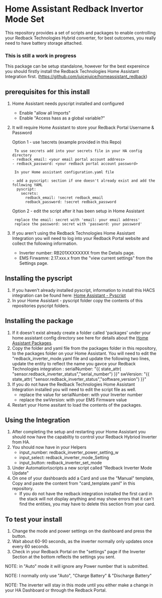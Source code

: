 # Home Assistant Redback Invertor Mode Set
This repository provides a set of scripts and packages to enable controlling your Redback Technologies Hybrid converter, for best outcomes, you really need to have battery storage attached.

### This is still a work in progress

This package can be setup standalone, however for the best expereince you should firstly install the Redback Technologies Home Assistant Integration first. (https://github.com/juicejuice/homeassistant_redback)

## prerequisites for this install
1. Home Assistant needs pyscript installed and configured
   - Enable "allow all Imports"
   - Enable "Access hass as a global variable?"
2. It will require Home Assistant to store your Redback Portal Username & Password

    Option 1 - use !secrets (example provided in this Repo)
   
   		To use secrets add into your secrets file in your HA config directory
       - redback_email: <your email portal account address>
       - redback_password: <your redback portal account password>
   
     	In your Home assistant configuration.yaml file
   
       - add a pyscript: section if one doesn't already exist and add the following YAML
         pyscript:
           secrets: 
             redback_email: !secret redback_email
             redback_password: !secret redback_password
   Option 2 - edit the script after it has been setup in Home Assistant

   		replace the email: secret with 'email: your email address'
     	replace the password: secret with 'password: your password'

3. If you aren't using the Redback Technologies Home Assistant Integration you will need to log into your Redback Portal website and collect the following information.
   - Inverter number: RB201XXXXXXXX from the Details page.
   - EMS Firwamre: 2.17.xxx.x from the "view current settings" from the Settings page.

## Installing the pyscript
1. If you haven't already installed pyscript, information to install this HACS integration can be found here: [Home Assistant - Pyscript](https://hacs-pyscript.readthedocs.io/en/stable/)
2. In your Home Assistant - pyscript folder copy the contents of this repositories pyscript folders.


## Installing the package
1. If it doesn't exist already create a folder called 'packages' under your home assistant config directory see here for details about the [Home Assistant Packages](https://www.home-assistant.io/docs/configuration/packages/#:~:text=Packages%20in%20Home%20Assistant%20provide%20a%20way%20to,the%20%21include%20directives%20introduced%20in%20splitting%20the%20configuration).
2. Copy the folder and yaml file from the packages folder in this repository, to the packages folder on your Home Assistant. You will need to edit the "redback_inverter_mode.yaml file and update the following two lines, update the entity to reflect the name you gavce your Redback Technologies integration :
   serialNumber: "{{ state_attr( \"sensor.redback_inverter_status\",\"serial_number\") }}"
   swVersion: "{{ state_attr( \"sensor.redback_inverter_status\",\"software_version\") }}"
3. If you do not have the Redback Technologies Home Assistant Integration installed you will need to edit the script file as well.
   - replace the value for serialNumber: with your Inverter number
   - replace the swVersion: with your EMS Firmware value
5. Restart your Home assitant to load the contents of the packages.

## Using the Integration
1. After completing the setup and restarting your Home Assistant you should now have the capabiltiy to control your Redback Hybriod Inverter from HA.
2. You should now have in your Helpers
   - input_number: redback_inverter_power_setting_w
   - input_select: redback_inverter_mode_Setting
   - input_button: redback_inverter_set_mode
3. Under Automation\scripts a new script called "Redback Inverter Mode Update"
4. On one of your dashboards add a Card and use the "Manual" template, Copy and paste the content from "card_template.yaml" in this repository.
   - If you do not have the redback integration installed the first card in the stack will not display anything and may show errors that it can't find the entities, you may have to delete this section from your card.

## To test your install
1. Change the mode and power settings on the dashboard and press the button.
2. Wait about 60-90 seconds, as the inverter normally only updates once every 60 seconds.
3. Check in your Redback Portal on the "settings" page if the Inverter Section at the bottom reflects the settings you sent.
   
NOTE: in "Auto" mode it will ignore any Power number that is submitted.
  
NOTE: I normally only use "Auto", "Charge Battery" & "Discharge Battery"
   
NOTE: The inverter will stay in this mode until you either make a change in your HA Dashboard or through the Redback Portal.
   
